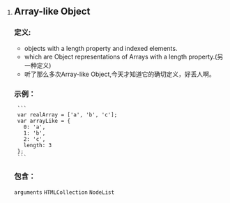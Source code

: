 1. ## Array-like Object
    ### 定义:
    
    - objects with a length property and indexed elements.
    - which are Object representations of Arrays with a length property.(另一种定义)
    - 听了那么多次Array-like Object,今天才知道它的确切定义，好丢人啊。
        
    ### 示例：
    
        ```
        var realArray = ['a', 'b', 'c'];
        var arrayLike = {
          0: 'a',
          1: 'b',
          2: 'c',
          length: 3
        };
        ```
    ### 包含： 
    `arguments`  `HTMLCollection` `NodeList`
